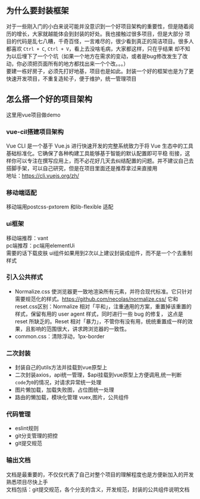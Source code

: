 ## 为什么要封装框架
对于一些刚入门的小白来说可能并没意识到一个好项目架构的重要性，但是随着阅历的增长，大家就越能体会到封装的好处。我也接触过很多项目，但是大部分
项目的代码是乱七八糟，千奇百怪，一言难尽的，很少看到真正的简洁项目。很多人都喜欢 `Ctrl + C`, `Ctrl + V`，看上去没啥毛病，大家都这样，只在乎结果
却不知为以后埋下了一个个坑（如果一个地方在需求的变动，或者是bug修改发生了改动，你必须把页面所有的地方都找出来一个个改。。。）  
要建一栋好房子，必须先打好地基，项目也是如此。封装一个好的框架也是为了更快速开发项目，不重复造轮子，便于维护，统一管理项目

## 怎么搭一个好的项目架构
这里用vue项目做demo

### vue-cil搭建项目架构
Vue CLI 是一个基于 Vue.js 进行快速开发的完整系统致力于将 Vue 生态中的工具基础标准化。它确保了各种构建工具能够基于智能的默认配置即可平稳
衔接，这样你可以专注在撰写应用上，而不必花好几天去纠结配置的问题。并不建议自己去搭脚手架，可以自己研究，但是在项目里面还是推荐拿过来直接用  
地址：https://cli.vuejs.org/zh/

### 移动端适配
移动端用postcss-pxtorem 和lib-flexible 适配

### ui框架
移动端推荐：vant  
pc端推荐：pc端用elementUi  
需要的话下载皮肤
ui组件如果用到2次以上建议封装成组件，而不是一个个去重制样式

### 引入公共样式
- Normalize.css 使浏览器更一致地渲染所有元素，并符合现代标准。它只针对需要规范化的样式。https://github.com/necolas/normalize.css/
它和reset.css区别：Normalize 相对「平和」，注重通用的方案，重置掉该重置的样式，保留有用的 user agent 样式，同时进行一些 bug 的修复，
这点是 reset 所缺乏的。Reset 相对「暴力」，不管你有没有用，统统重置成一样的效果，且影响的范围很大，讲求跨浏览器的一致性。
- common.css：清除浮动，1px-border

### 二次封装
- 封装自己的utils方法并挂载到vue原型上
- 二次封装axios，api统一管理，$api挂载到vue原型上方便调用,统一判断 `code`为`0`的情况，对请求异常统一处理
- 图片懒加载，加载失败图，占位图统一处理
- 路由的懒加载，模块化管理 vuex,图片，公共组件

### 代码管理
- eslint规则
- git分支管理的把控
- git提交规范

### 输出文档
文档是最重要的，不仅仅代表了自己对整个项目的理解程度也是方便新加入的开发熟悉项目尽快上手  
文档包括：git提交规范，各个分支的含义，开发规范，封装的公共组件说明文档
